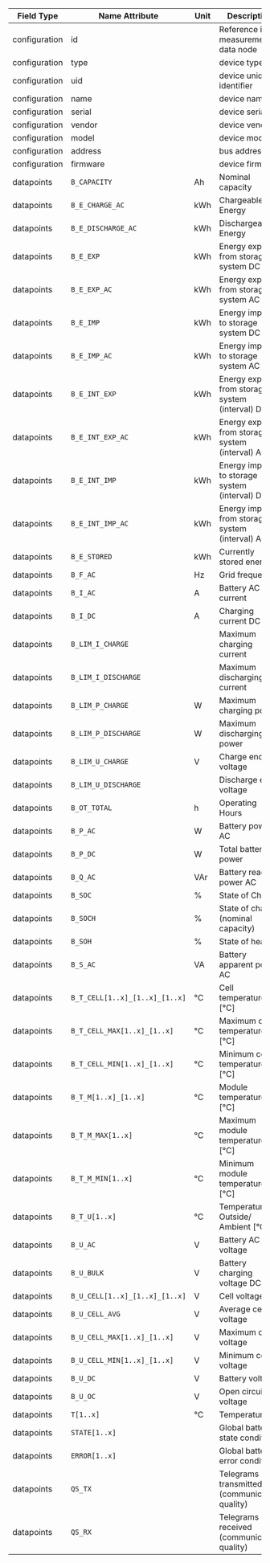 | Field Type    | Name Attribute                 | Unit | Description                                     | Value   | Required | Example                        | Version |
|---------------|--------------------------------|------|-------------------------------------------------|---------|----------|--------------------------------|---------|
| configuration | id                             |      | Reference id for measurement data node          |         | x        | <device id=“1“ type=“battery“> | 2.0.1   |
| configuration | type                           |      | device type                                     | battery | x        | <device id=“1“ type=“battery“> | 2.0.1   |
| configuration | uid                            |      | device unique identifier                        |         | x        | <uid>BAT12345</uid>            | 2.0.1   |
| configuration | name                           |      | device name                                     |         |          | <name>Battery A</name>         | 2.0.1   |
| configuration | serial                         |      | device serial                                   |         |          | <serial>BAT11.22.33</serial>   | 2.0.1   |
| configuration | vendor                         |      | device vendor                                   |         |          | <vendor>vendor 123</vendor>    | 2.0.1   |
| configuration | model                          |      | device model                                    |         |          | <model></model>                | 2.0.1   |
| configuration | address                        |      | bus address                                     |         |          | <address>1</address>           | 2.0.1   |
| configuration | firmware                       |      | device firmware                                 |         |          | <firmware>1.23.3</firmware>    | 2.0.1   |
| datapoints    | `B_CAPACITY`                   | Ah   | Nominal capacity                                |         |          |                                |         |
| datapoints    | `B_E_CHARGE_AC`                | kWh  | Chargeable Energy                               |         |          |                                |         |
| datapoints    | `B_E_DISCHARGE_AC`             | kWh  | Dischargeable Energy                            |         |          |                                |         |
| datapoints    | `B_E_EXP`                      | kWh  | Energy export from storage system DC            |         |          |                                |         |
| datapoints    | `B_E_EXP_AC`                   | kWh  | Energy export from storage system AC            |         |          |                                |         |
| datapoints    | `B_E_IMP`                      | kWh  | Energy import to storage system DC              |         |          |                                |         |
| datapoints    | `B_E_IMP_AC`                   | kWh  | Energy import to storage system AC              |         |          |                                |         |
| datapoints    | `B_E_INT_EXP`                  | kWh  | Energy export from storage system (interval) DC |         |          |                                |         |
| datapoints    | `B_E_INT_EXP_AC`               | kWh  | Energy export from storage system (interval) AC |         |          |                                |         |
| datapoints    | `B_E_INT_IMP`                  | kWh  | Energy import to storage system (interval) DC   |         |          |                                |         |
| datapoints    | `B_E_INT_IMP_AC`               | kWh  | Energy import from storage system (interval) AC |         |          |                                |         |
| datapoints    | `B_E_STORED`                   | kWh  | Currently stored energy                         |         |          |                                |         |
| datapoints    | `B_F_AC`                       | Hz   | Grid frequency                                  |         |          |                                |         |
| datapoints    | `B_I_AC`                       | A    | Battery AC current                              |         |          |                                |         |
| datapoints    | `B_I_DC`                       | A    | Charging current DC                             |         |          |                                |         |
| datapoints    | `B_LIM_I_CHARGE`               |      | Maximum charging current                        |         |          |                                |         |
| datapoints    | `B_LIM_I_DISCHARGE`            |      | Maximum discharging current                     |         |          |                                |         |
| datapoints    | `B_LIM_P_CHARGE`               | W    | Maximum charging power                          |         |          |                                |         |
| datapoints    | `B_LIM_P_DISCHARGE`            | W    | Maximum discharging power                       |         |          |                                |         |
| datapoints    | `B_LIM_U_CHARGE`               | V    | Charge end voltage                              |         |          |                                |         |
| datapoints    | `B_LIM_U_DISCHARGE`            |      | Discharge end voltage                           |         |          |                                |         |
| datapoints    | `B_OT_TOTAL`                   | h    | Operating Hours                                 |         |          |                                |         |
| datapoints    | `B_P_AC`                       | W    | Battery power AC                                |         |          |                                |         |
| datapoints    | `B_P_DC`                       | W    | Total battery power                             |         |          |                                |         |
| datapoints    | `B_Q_AC`                       | VAr  | Battery reactive power AC                       |         |          |                                |         |
| datapoints    | `B_SOC`                        | %    | State of Charge                                 |         |          |                                |         |
| datapoints    | `B_SOCH`                       | %    | State of charge (nominal capacity)              |         |          |                                |         |
| datapoints    | `B_SOH`                        | %    | State of health                                 |         |          |                                |         |
| datapoints    | `B_S_AC`                       | VA   | Battery apparent power AC                       |         |          |                                |         |
| datapoints    | `B_T_CELL[1..x]_[1..x]_[1..x]` | °C   | Cell temperature  [°C]                          |         |          |                                |         |
| datapoints    | `B_T_CELL_MAX[1..x]_[1..x]`    | °C   | Maximum cell temperature  [°C]                  |         |          |                                |         |
| datapoints    | `B_T_CELL_MIN[1..x]_[1..x]`    | °C   | Minimum cell temperature  [°C]                  |         |          |                                |         |
| datapoints    | `B_T_M[1..x]_[1..x]`           | °C   | Module temperature [°C]                         |         |          |                                |         |
| datapoints    | `B_T_M_MAX[1..x]`              | °C   | Maximum module temperature [°C]                 |         |          |                                |         |
| datapoints    | `B_T_M_MIN[1..x]`              | °C   | Minimum module temperature [°C]                 |         |          |                                |         |
| datapoints    | `B_T_U[1..x]`                  | °C   | Temperature Outside/ Ambient [°C]               |         |          |                                |         |
| datapoints    | `B_U_AC`                       | V    | Battery AC voltage                              |         |          |                                |         |
| datapoints    | `B_U_BULK`                     | V    | Battery charging voltage DC                     |         |          |                                |         |
| datapoints    | `B_U_CELL[1..x]_[1..x]_[1..x]` | V    | Cell voltage                                    |         |          |                                |         |
| datapoints    | `B_U_CELL_AVG`                 | V    | Average cell voltage                            |         |          |                                |         |
| datapoints    | `B_U_CELL_MAX[1..x]_[1..x]`    | V    | Maximum cell voltage                            |         |          |                                |         |
| datapoints    | `B_U_CELL_MIN[1..x]_[1..x]`    | V    | Minimum cell voltage                            |         |          |                                |         |
| datapoints    | `B_U_DC`                       | V    | Battery voltage                                 |         |          |                                |         |
| datapoints    | `B_U_OC`                       | V    | Open circuit voltage                            |         |          |                                |         |
| datapoints    | `T[1..x]`                      | °C   | Temperatures                                    |         |          |                                |         |
| datapoints    | `STATE[1..x]`                  |      | Global battery state conditions                 |         |          |                                |         |
| datapoints    | `ERROR[1..x]`                  |      | Global battery error conditions                 |         |          |                                |         |
| datapoints    | `QS_TX`                        |      | Telegrams transmitted (communication quality)   |         |          |                                |         |
| datapoints    | `QS_RX`                        |      | Telegrams received (communication quality)      |         |          |                                |         |
